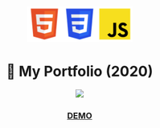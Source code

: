 <p align="center">
  <img src="./assets/logo-tpl-html.png" height="70px" width="70px"><img src="./assets/logo-tpl-css.png" height="70px" width="70px"><img src="./assets/logo-tpl-js.png" height="70px" width="70px">
</p>
<h1 align="center">🎍 My Portfolio (2020)</h1>

<p align="center">
  <img src="./assets/20200621-portfolio.gif" width="600px">
</p>

<a href="https://motokikasai.netlify.app/" target="_blank"><h3 align="center">DEMO</h3></a>
